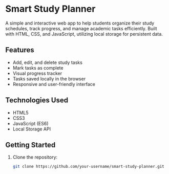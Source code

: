 # Smart Study Planner

A simple and interactive web app to help students organize their study schedules, track progress, and manage academic tasks efficiently. Built with HTML, CSS, and JavaScript, utilizing local storage for persistent data.

## Features

- Add, edit, and delete study tasks
- Mark tasks as complete
- Visual progress tracker
- Tasks saved locally in the browser
- Responsive and user-friendly interface

## Technologies Used

- HTML5
- CSS3
- JavaScript (ES6)
- Local Storage API

## Getting Started

1. Clone the repository:
   ```bash
   git clone https://github.com/your-username/smart-study-planner.git
